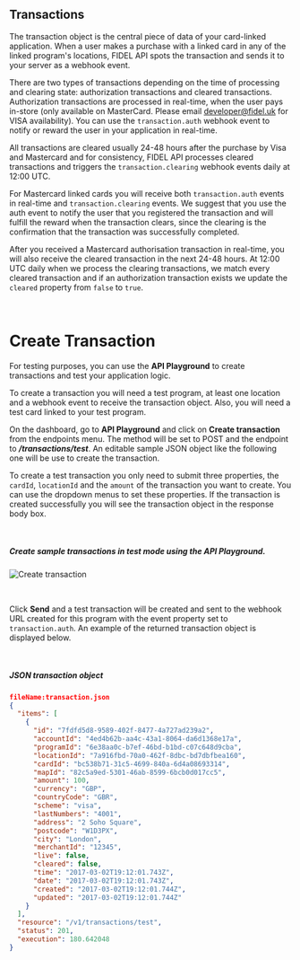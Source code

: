 ## Transactions
The transaction object is the central piece of data of your card-linked application. When a user makes a purchase with a linked card in any of the linked program's locations, FIDEL API spots the transaction and sends it to your server as a webhook event.

There are two types of transactions depending on the time of processing and clearing state: authorization transactions and cleared transactions. Authorization transactions are processed in real-time, when the user pays in-store (only available on MasterCard. Please email [developer@fidel.uk](mailto:developer@fidel.uk) for VISA availability). You can use the `transaction.auth` webhook event to notify or reward the user in your application in real-time.

All transactions are cleared usually 24-48 hours after the purchase by Visa and Mastercard and for consistency, FIDEL API processes cleared transactions and triggers the `transaction.clearing` webhook events daily at 12:00 UTC.

For Mastercard linked cards you will receive both `transaction.auth` events in real-time and `transaction.clearing` events. We suggest that you use the auth event to notify the user that you registered the transaction and will fulfill the reward when the transaction clears, since the clearing is the confirmation that the transaction was successfully completed.

After you received a Mastercard authorisation transaction in real-time, you will also receive the cleared transaction in the next 24-48 hours. At 12:00 UTC daily when we process the clearing transactions, we match every cleared transaction and if an authorization transaction exists we update the `cleared` property from `false` to `true`.

<br/>

# Create Transaction

For testing purposes, you can use the **API Playground** to create transactions and test your application logic.

To create a transaction you will need a test program, at least one location and a webhook event to receive the transaction object. Also, you will need a test card linked to your test program.

On the dashboard, go to **API Playground** and click on **Create transaction** from the endpoints menu. The method will be set to POST and the endpoint to **_/transactions/test_**. An editable sample JSON object like the following one will be use to create the transaction.

To create a test transaction you only need to submit three properties, the `cardId`, `locationId` and the `amount` of the transaction you want to create. You can use the dropdown menus to set these properties. If the transaction is created successfully you will see the transaction object in the response body box.

<br/>

<h5>Create sample transactions in test mode using the API Playground.</h5>

![Create transaction](https://docs.fidel.uk/assets/images/create-transaction.png "Create transaction")

<br/>

Click **Send** and a test transaction will be created and sent to the webhook URL created for this program with the event property set to `transaction.auth`. An example of the returned transaction object is displayed below.

<br/>

<h5>JSON transaction object</h5>

```json
fileName:transaction.json
{
  "items": [
    {
      "id": "7fdfd5d8-9589-402f-8477-4a727ad239a2",
      "accountId": "4ed4b62b-aa4c-43a1-8064-da6d1368e17a",
      "programId": "6e38aa0c-b7ef-46bd-b1bd-c07c648d9cba",
      "locationId": "7a916fbd-70a0-462f-8dbc-bd7dbfbea160",
      "cardId": "bc538b71-31c5-4699-840a-6d4a08693314",
      "mapId": "82c5a9ed-5301-46ab-8599-6bcb0d017cc5",
      "amount": 100,
      "currency": "GBP",
      "countryCode": "GBR",
      "scheme": "visa",
      "lastNumbers": "4001",
      "address": "2 Soho Square",
      "postcode": "W1D3PX",
      "city": "London",
      "merchantId": "12345",
      "live": false,
      "cleared": false,
      "time": "2017-03-02T19:12:01.743Z",
      "date": "2017-03-02T19:12:01.743Z",
      "created": "2017-03-02T19:12:01.744Z",
      "updated": "2017-03-02T19:12:01.744Z"
    }
  ],
  "resource": "/v1/transactions/test",
  "status": 201,
  "execution": 180.642048
}
```
